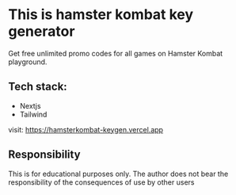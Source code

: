 # This is hamster kombat key generator

Get free unlimited promo codes for all games on Hamster Kombat playground.

## Tech stack:

- Nextjs
- Tailwind

visit: https://hamsterkombat-keygen.vercel.app

## Responsibility

This is for educational purposes only. The author does not bear the responsibility of the consequences of use by other users
